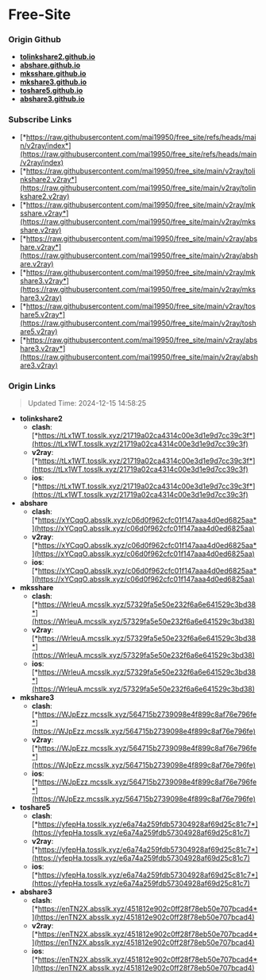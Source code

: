 # Free-Site

### Origin Github

- [**tolinkshare2.github.io**](https://github.com/tolinkshare2/tolinkshare2.github.io)
- [**abshare.github.io**](https://github.com/abshare/abshare.github.io)
- [**mksshare.github.io**](https://github.com/mksshare/mksshare.github.io)
- [**mkshare3.github.io**](https://github.com/mkshare3/mkshare3.github.io)
- [**toshare5.github.io**](https://github.com/toshare5/toshare5.github.io)
- [**abshare3.github.io**](https://github.com/abshare3/abshare3.github.io)

### Subscribe Links

- [*https://raw.githubusercontent.com/mai19950/free_site/refs/heads/main/v2ray/index*](https://raw.githubusercontent.com/mai19950/free_site/refs/heads/main/v2ray/index)
- [*https://raw.githubusercontent.com/mai19950/free_site/main/v2ray/tolinkshare2.v2ray*](https://raw.githubusercontent.com/mai19950/free_site/main/v2ray/tolinkshare2.v2ray)
- [*https://raw.githubusercontent.com/mai19950/free_site/main/v2ray/mksshare.v2ray*](https://raw.githubusercontent.com/mai19950/free_site/main/v2ray/mksshare.v2ray)
- [*https://raw.githubusercontent.com/mai19950/free_site/main/v2ray/abshare.v2ray*](https://raw.githubusercontent.com/mai19950/free_site/main/v2ray/abshare.v2ray)
- [*https://raw.githubusercontent.com/mai19950/free_site/main/v2ray/mkshare3.v2ray*](https://raw.githubusercontent.com/mai19950/free_site/main/v2ray/mkshare3.v2ray)
- [*https://raw.githubusercontent.com/mai19950/free_site/main/v2ray/toshare5.v2ray*](https://raw.githubusercontent.com/mai19950/free_site/main/v2ray/toshare5.v2ray)
- [*https://raw.githubusercontent.com/mai19950/free_site/main/v2ray/abshare3.v2ray*](https://raw.githubusercontent.com/mai19950/free_site/main/v2ray/abshare3.v2ray)

### Origin Links

> Updated Time: 2024-12-15 14:58:25

- **tolinkshare2**
  - **clash**: [*https://tLx1WT.tosslk.xyz/21719a02ca4314c00e3d1e9d7cc39c3f*](https://tLx1WT.tosslk.xyz/21719a02ca4314c00e3d1e9d7cc39c3f)
  - **v2ray**: [*https://tLx1WT.tosslk.xyz/21719a02ca4314c00e3d1e9d7cc39c3f*](https://tLx1WT.tosslk.xyz/21719a02ca4314c00e3d1e9d7cc39c3f)
  - **ios**: [*https://tLx1WT.tosslk.xyz/21719a02ca4314c00e3d1e9d7cc39c3f*](https://tLx1WT.tosslk.xyz/21719a02ca4314c00e3d1e9d7cc39c3f)
- **abshare**
  - **clash**: [*https://xYCqqO.absslk.xyz/c06d0f962cfc01f147aaa4d0ed6825aa*](https://xYCqqO.absslk.xyz/c06d0f962cfc01f147aaa4d0ed6825aa)
  - **v2ray**: [*https://xYCqqO.absslk.xyz/c06d0f962cfc01f147aaa4d0ed6825aa*](https://xYCqqO.absslk.xyz/c06d0f962cfc01f147aaa4d0ed6825aa)
  - **ios**: [*https://xYCqqO.absslk.xyz/c06d0f962cfc01f147aaa4d0ed6825aa*](https://xYCqqO.absslk.xyz/c06d0f962cfc01f147aaa4d0ed6825aa)
- **mksshare**
  - **clash**: [*https://WrleuA.mcsslk.xyz/57329fa5e50e232f6a6e641529c3bd38*](https://WrleuA.mcsslk.xyz/57329fa5e50e232f6a6e641529c3bd38)
  - **v2ray**: [*https://WrleuA.mcsslk.xyz/57329fa5e50e232f6a6e641529c3bd38*](https://WrleuA.mcsslk.xyz/57329fa5e50e232f6a6e641529c3bd38)
  - **ios**: [*https://WrleuA.mcsslk.xyz/57329fa5e50e232f6a6e641529c3bd38*](https://WrleuA.mcsslk.xyz/57329fa5e50e232f6a6e641529c3bd38)
- **mkshare3**
  - **clash**: [*https://WJpEzz.mcsslk.xyz/564715b2739098e4f899c8af76e796fe*](https://WJpEzz.mcsslk.xyz/564715b2739098e4f899c8af76e796fe)
  - **v2ray**: [*https://WJpEzz.mcsslk.xyz/564715b2739098e4f899c8af76e796fe*](https://WJpEzz.mcsslk.xyz/564715b2739098e4f899c8af76e796fe)
  - **ios**: [*https://WJpEzz.mcsslk.xyz/564715b2739098e4f899c8af76e796fe*](https://WJpEzz.mcsslk.xyz/564715b2739098e4f899c8af76e796fe)
- **toshare5**
  - **clash**: [*https://yfepHa.tosslk.xyz/e6a74a259fdb57304928af69d25c81c7*](https://yfepHa.tosslk.xyz/e6a74a259fdb57304928af69d25c81c7)
  - **v2ray**: [*https://yfepHa.tosslk.xyz/e6a74a259fdb57304928af69d25c81c7*](https://yfepHa.tosslk.xyz/e6a74a259fdb57304928af69d25c81c7)
  - **ios**: [*https://yfepHa.tosslk.xyz/e6a74a259fdb57304928af69d25c81c7*](https://yfepHa.tosslk.xyz/e6a74a259fdb57304928af69d25c81c7)
- **abshare3**
  - **clash**: [*https://enTN2X.absslk.xyz/451812e902c0ff28f78eb50e707bcad4*](https://enTN2X.absslk.xyz/451812e902c0ff28f78eb50e707bcad4)
  - **v2ray**: [*https://enTN2X.absslk.xyz/451812e902c0ff28f78eb50e707bcad4*](https://enTN2X.absslk.xyz/451812e902c0ff28f78eb50e707bcad4)
  - **ios**: [*https://enTN2X.absslk.xyz/451812e902c0ff28f78eb50e707bcad4*](https://enTN2X.absslk.xyz/451812e902c0ff28f78eb50e707bcad4)
